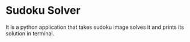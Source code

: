 # Sudoku Solver
It is a python application that takes sudoku image solves it and prints its solution in terminal.
